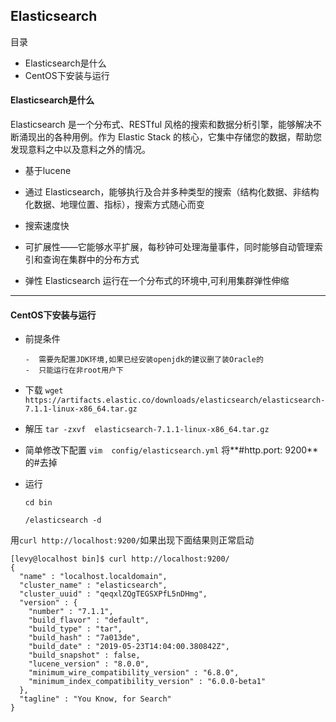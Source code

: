 ## Elasticsearch

目录

- Elasticsearch是什么
- CentOS下安装与运行



####  Elasticsearch是什么

Elasticsearch 是一个分布式、RESTful 风格的搜索和数据分析引擎，能够解决不断涌现出的各种用例。作为 Elastic Stack 的核心，它集中存储您的数据，帮助您发现意料之中以及意料之外的情况。

- 基于lucene

- 通过 Elasticsearch，能够执行及合并多种类型的搜索（结构化数据、非结构化数据、地理位置、指标），搜索方式随心而变
- 搜索速度快
- 可扩展性——它能够水平扩展，每秒钟可处理海量事件，同时能够自动管理索引和查询在集群中的分布方式
- 弹性  Elasticsearch 运行在一个分布式的环境中,可利用集群弹性伸缩



---

#### CentOS下安装与运行

- 前提条件 

      -  需要先配置JDK环境,如果已经安装openjdk的建议删了装Oracle的
      -  只能运行在非root用户下

- 下载  `wget https://artifacts.elastic.co/downloads/elasticsearch/elasticsearch-7.1.1-linux-x86_64.tar.gz`

- 解压 `tar -zxvf  elasticsearch-7.1.1-linux-x86_64.tar.gz`

- 简单修改下配置  `vim  config/elasticsearch.yml` 将**#http.port: 9200**的#去掉

- 运行  

  ``` cd bin  ``` 

  `/elasticsearch -d` 

用`curl http://localhost:9200/`如果出现下面结果则正常启动

```
[levy@localhost bin]$ curl http://localhost:9200/
{
  "name" : "localhost.localdomain",
  "cluster_name" : "elasticsearch",
  "cluster_uuid" : "qeqxlZQgTEGSXPfL5nDHmg",
  "version" : {
    "number" : "7.1.1",
    "build_flavor" : "default",
    "build_type" : "tar",
    "build_hash" : "7a013de",
    "build_date" : "2019-05-23T14:04:00.380842Z",
    "build_snapshot" : false,
    "lucene_version" : "8.0.0",
    "minimum_wire_compatibility_version" : "6.8.0",
    "minimum_index_compatibility_version" : "6.0.0-beta1"
  },
  "tagline" : "You Know, for Search"
}

```

